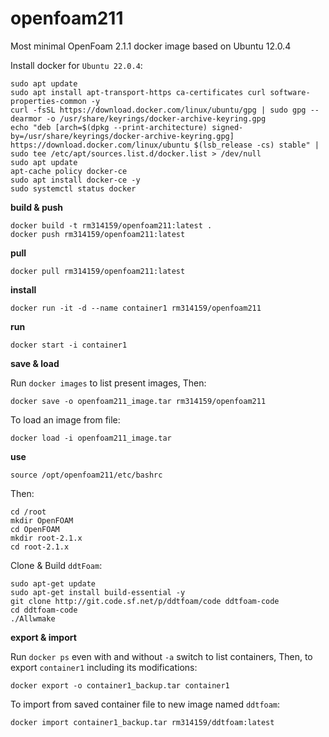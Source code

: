 # openfoam211
Most minimal OpenFoam 2.1.1 docker image based on Ubuntu 12.0.4

Install docker for `Ubuntu 22.0.4`:

```
sudo apt update
sudo apt install apt-transport-https ca-certificates curl software-properties-common -y
curl -fsSL https://download.docker.com/linux/ubuntu/gpg | sudo gpg --dearmor -o /usr/share/keyrings/docker-archive-keyring.gpg
echo "deb [arch=$(dpkg --print-architecture) signed-by=/usr/share/keyrings/docker-archive-keyring.gpg] https://download.docker.com/linux/ubuntu $(lsb_release -cs) stable" | sudo tee /etc/apt/sources.list.d/docker.list > /dev/null
sudo apt update
apt-cache policy docker-ce
sudo apt install docker-ce -y
sudo systemctl status docker
```

**build & push**

```
docker build -t rm314159/openfoam211:latest .
docker push rm314159/openfoam211:latest
```

**pull**

```
docker pull rm314159/openfoam211:latest
```

**install**

```
docker run -it -d --name container1 rm314159/openfoam211
```

**run**

```
docker start -i container1
```

**save & load**

Run `docker images` to list present images, Then:

```
docker save -o openfoam211_image.tar rm314159/openfoam211
```

To load an image from file:

```
docker load -i openfoam211_image.tar
```

**use**

```
source /opt/openfoam211/etc/bashrc
```

Then:
```
cd /root
mkdir OpenFOAM
cd OpenFOAM
mkdir root-2.1.x
cd root-2.1.x
```

Clone & Build `ddtFoam`:

```
sudo apt-get update
sudo apt-get install build-essential -y
git clone http://git.code.sf.net/p/ddtfoam/code ddtfoam-code
cd ddtfoam-code
./Allwmake
```

**export & import**

Run `docker ps` even with and without `-a` switch to list containers, Then, to export `container1` including its modifications:

```
docker export -o container1_backup.tar container1
```

To import from saved container file to new image named `ddtfoam`:

```
docker import container1_backup.tar rm314159/ddtfoam:latest
```

